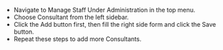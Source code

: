 * Navigate to Manage Staff Under Administration in the top menu.
* Choose Consultant from the left sidebar.
* Click the Add button first, then fill the right side form and click the Save button.
* Repeat these steps to add more Consultants.
